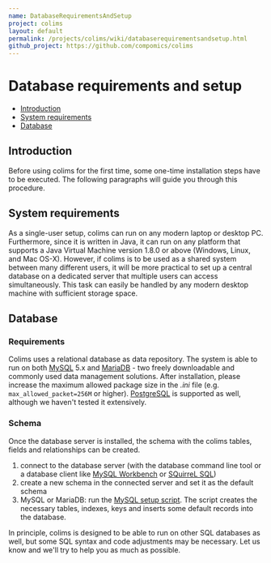 ```yaml
---
name: DatabaseRequirementsAndSetup
project: colims
layout: default
permalink: /projects/colims/wiki/databaserequirementsandsetup.html
github_project: https://github.com/compomics/colims
---
```


# Database requirements and setup 
 
  * [Introduction](#introduction)
  * [System requirements](#system-requirements)
  * [Database](#database)

## Introduction

Before using colims for the first time, some one-time installation steps have to be executed. The following paragraphs will guide you through this procedure.

## System requirements

As a single-user setup, colims can run on any modern laptop or desktop PC. Furthermore, since it is written in Java, it can run on any platform that supports a Java Virtual Machine version 1.8.0 or above (Windows, Linux, and Mac OS-X). However, if colims is to be used as a shared system between many different users, it will be more practical to set up a central database on a dedicated server that multiple users can access simultaneously. This task can easily be handled by any modern desktop machine with sufficient storage space.  

## Database

### Requirements
Colims uses a relational database as data repository. The system is able to run on both [MySQL](http://dev.mysql.com/) 5.x and [MariaDB](https://mariadb.org/en/) - two freely downloadable and commonly used data management solutions. After installation, please increase the maximum allowed package size in the *.ini* file (e.g. `max_allowed_packet=256M` or higher). [PostgreSQL](http://dev.mysql.com/) is supported as well, although we haven't tested it extensively.

### Schema
Once the database server is installed, the schema with the colims tables, fields and relationships can be created.

  1. connect to the database server (with the database command line tool or a database client like [MySQL Workbench](http://www.mysql.com/products/workbench/) or [SQuirreL SQL](http://www.squirrelsql.org/))
  2. create a new schema in the connected server and set it as the default schema
  3. MySQL or MariaDB: run the [MySQL setup script](http://genesis.ugent.be/colims/colims_db_setup.sql). The script creates the necessary tables, indexes, keys and inserts some default records into the database.

In principle, colims is designed to be able to run on other SQL databases as well, but some SQL syntax and code adjustments may be necessary. Let us know and we'll try to help you as much as possible.